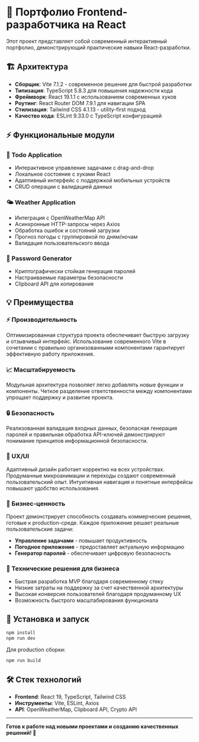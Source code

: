 # 🚀 Портфолио Frontend-разработчика на React

Этот проект представляет собой современный интерактивный портфолио, демонстрирующий практические навыки React-разработки.

## 🏗️ Архитектура

- **Сборщик**: Vite 7.1.2 - современное решение для быстрой разработки
- **Типизация**: TypeScript 5.8.3 для повышения надежности кода
- **Фреймворк**: React 19.1.1 с использованием современных хуков
- **Роутинг**: React Router DOM 7.9.1 для навигации SPA
- **Стилизация**: Tailwind CSS 4.1.13 - utility-first подход
- **Качество кода**: ESLint 9.33.0 с TypeScript конфигурацией

## ⚡ Функциональные модули

### 📝 Todo Application
- Интерактивное управление задачами с drag-and-drop
- Локальное состояние с хуками React
- Адаптивный интерфейс с поддержкой мобильных устройств
- CRUD операции с валидацией данных

### 🌤️ Weather Application
- Интеграция с OpenWeatherMap API
- Асинхронные HTTP-запросы через Axios
- Обработка ошибок и состояний загрузки
- Прогноз погоды с группировкой по дням/ночам
- Валидация пользовательского ввода

### 🔐 Password Generator
- Криптографически стойкая генерация паролей
- Настраиваемые параметры безопасности
- Clipboard API для копирования

## 💡 Преимущества

### ⚡ Производительность
Оптимизированная структура проекта обеспечивает быструю загрузку и отзывчивый интерфейс. Использование современного Vite в сочетании с правильно организованными компонентами гарантирует эффективную работу приложения.

### 📈 Масштабируемость
Модульная архитектура позволяет легко добавлять новые функции и компоненты. Четкое разделение ответственности между компонентами упрощает поддержку и развитие проекта.

### 🔒 Безопасность
Реализованная валидация входных данных, безопасная генерация паролей и правильная обработка API-ключей демонстрируют понимание принципов информационной безопасности.

### 🎨 UX/UI
Адаптивный дизайн работает корректно на всех устройствах. Продуманные микроанимации и переходы создают современный пользовательский опыт. Интуитивная навигация и понятные интерфейсы повышают удобство использования.

### 💼 Бизнес-ценность
Проект демонстрирует способность создавать коммерческие решения, готовые к production-среде. Каждое приложение решает реальные пользовательские задачи:
- **Управление задачами** - повышает продуктивность
- **Погодное приложение** - предоставляет актуальную информацию
- **Генератор паролей** - обеспечивает цифровую безопасность

### 🎯 Технические решения для бизнеса
- Быстрая разработка MVP благодаря современному стеку
- Низкие затраты на поддержку за счет качественной архитектуры
- Высокая конверсия пользователей благодаря продуманному UX
- Возможность быстрого масштабирования функционала

## 🚀 Установка и запуск

```bash
npm install
npm run dev
```

Для production сборки:

```bash
npm run build
```

## 🛠️ Стек технологий

- **Frontend**: React 19, TypeScript, Tailwind CSS
- **Инструменты**: Vite, ESLint, Axios
- **API**: OpenWeatherMap, Clipboard API, Crypto API

---

**Готов к работе над новыми проектами и созданию качественных решений! 🚀**
